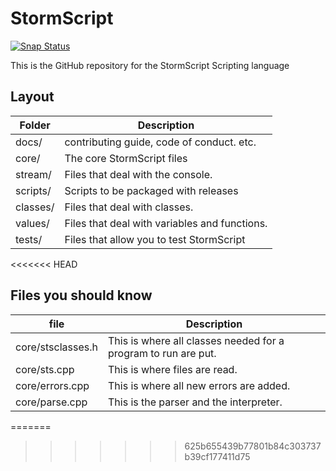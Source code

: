 # StormScript
[![Snap Status](https://build.snapcraft.io/badge/stormprograms/StormScript.svg)](https://build.snapcraft.io/user/stormprograms/StormScript)

This is the GitHub repository for the StormScript Scripting language

## Layout

Folder | Description
------ | -----------
docs/ | contributing guide, code of conduct. etc.
core/ | The core StormScript files
stream/ | Files that deal with the console.
scripts/ | Scripts to be packaged with releases
classes/ | Files that deal with classes.
values/ | Files that deal with variables and functions.
tests/ | Files that allow you to test StormScript
<<<<<<< HEAD

## Files you should know

file | Description
---- | -----------
core/stsclasses.h | This is where all classes needed for a program to run are put.
core/sts.cpp | This is where files are read.
core/errors.cpp | This is where all new errors are added.
core/parse.cpp | This is the parser and the interpreter.
=======
>>>>>>> 625b655439b77801b84c303737b39cf177411d75
